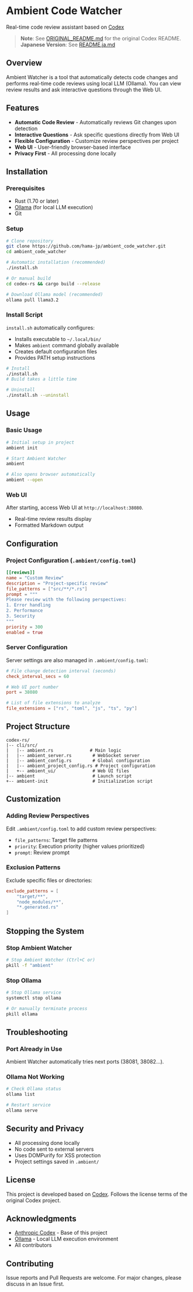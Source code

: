 # Ambient Code Watcher

Real-time code review assistant based on [Codex](https://github.com/anthropics/codex)

> **Note**: See [ORIGINAL_README.md](ORIGINAL_README.md) for the original Codex README.
> **Japanese Version**: See [README.ja.md](README.ja.md)

## Overview

Ambient Watcher is a tool that automatically detects code changes and performs real-time code reviews using local LLM (Ollama). You can view review results and ask interactive questions through the Web UI.

## Features
- **Automatic Code Review** - Automatically reviews Git changes upon detection
- **Interactive Questions** - Ask specific questions directly from Web UI  
- **Flexible Configuration** - Customize review perspectives per project
- **Web UI** - User-friendly browser-based interface
- **Privacy First** - All processing done locally

## Installation

### Prerequisites

- Rust (1.70 or later)
- [Ollama](https://ollama.ai/) (for local LLM execution)
- Git

### Setup

```bash
# Clone repository
git clone https://github.com/hama-jp/ambient_code_watcher.git
cd ambient_code_watcher

# Automatic installation (recommended)
./install.sh

# Or manual build
cd codex-rs && cargo build --release

# Download Ollama model (recommended)
ollama pull llama3.2
```

### Install Script

`install.sh` automatically configures:

- Installs executable to `~/.local/bin/`
- Makes `ambient` command globally available  
- Creates default configuration files
- Provides PATH setup instructions

```bash
# Install
./install.sh
# Build takes a little time

# Uninstall  
./install.sh --uninstall
```

## Usage

### Basic Usage

```bash
# Initial setup in project
ambient init

# Start Ambient Watcher
ambient

# Also opens browser automatically
ambient --open
```

### Web UI

After starting, access Web UI at `http://localhost:38080`.

- Real-time review results display
- Formatted Markdown output

## Configuration

### Project Configuration (`.ambient/config.toml`)

```toml
[[reviews]]
name = "Custom Review"
description = "Project-specific review"
file_patterns = ["src/**/*.rs"]
prompt = """
Please review with the following perspectives:
1. Error handling
2. Performance
3. Security
"""
priority = 300
enabled = true
```

### Server Configuration

Server settings are also managed in `.ambient/config.toml`:

```toml
# File change detection interval (seconds)
check_interval_secs = 60

# Web UI port number
port = 38080

# List of file extensions to analyze
file_extensions = ["rs", "toml", "js", "ts", "py"]
```

## Project Structure

```
codex-rs/
|-- cli/src/
|   |-- ambient.rs              # Main logic
|   |-- ambient_server.rs        # WebSocket server
|   |-- ambient_config.rs        # Global configuration
|   |-- ambient_project_config.rs # Project configuration
|   +-- ambient_ui/              # Web UI files
|-- ambient                      # Launch script
+-- ambient-init                 # Initialization script

```

## Customization

### Adding Review Perspectives

Edit `.ambient/config.toml` to add custom review perspectives:

- `file_patterns`: Target file patterns
- `priority`: Execution priority (higher values prioritized)
- `prompt`: Review prompt

### Exclusion Patterns

Exclude specific files or directories:

```toml
exclude_patterns = [
    "target/**",
    "node_modules/**",
    "*.generated.rs"
]
```

## Stopping the System

### Stop Ambient Watcher

```bash
# Stop Ambient Watcher (Ctrl+C or)
pkill -f "ambient"
```

### Stop Ollama

```bash
# Stop Ollama service
systemctl stop ollama

# Or manually terminate process
pkill ollama
```

## Troubleshooting

### Port Already in Use
Ambient Watcher automatically tries next ports (38081, 38082...).

### Ollama Not Working

```bash
# Check Ollama status
ollama list

# Restart service
ollama serve
```

## Security and Privacy

- All processing done locally
- No code sent to external servers
- Uses DOMPurify for XSS protection
- Project settings saved in `.ambient/`

## License

This project is developed based on [Codex](https://github.com/anthropics/codex).
Follows the license terms of the original Codex project.

## Acknowledgments

- [Anthropic Codex](https://github.com/anthropics/codex) - Base of this project
- [Ollama](https://ollama.ai/) - Local LLM execution environment
- All contributors

## Contributing

Issue reports and Pull Requests are welcome. For major changes, please discuss in an Issue first.